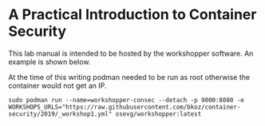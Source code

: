 # A Practical Introduction to Container Security

This lab manual is intended to be hosted by the workshopper software. An example is shown below.

At the time of this writing podman needed to be run as root otherwise the container
would not get an IP.
```
sudo podman run --name=workshopper-consec --detach -p 9000:8080 -e WORKSHOPS_URLS="https://raw.githubusercontent.com/bkoz/container-security/2019/_workshop1.yml" osevg/workshopper:latest
```
